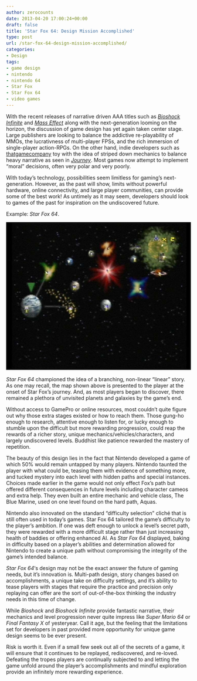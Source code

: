 ```yaml
---
author: zerocounts
date: 2013-04-20 17:00:24+00:00
draft: false
title: 'Star Fox 64: Design Mission Accomplished'
type: post
url: /star-fox-64-design-mission-accomplished/
categories:
- Design
tags:
- game design
- nintendo
- nintendo 64
- Star Fox
- Star Fox 64
- video games
---
```


With the recent releases of narrative driven AAA titles such as _[Bioshock Infinite](http://www.bioshockinfinite.com/?RET=&ag=true)_ and _[Mass Effect](http://masseffect.bioware.com/agegate/?url=%2F)_ along with the next-generation looming on the horizon, the discussion of game design has yet again taken center stage. Large publishers are looking to balance the addictive re-playability of MMOs, the lucrativness of multi-player FPSs, and the rich immersion of single-player action-RPGs. On the other hand, indie developers such as [thatgamecompany](http://thatgamecompany.com/) toy with the idea of striped down mechanics to balance heavy narrative as seen in _[Journey](/2013/04/09/journey-1-year-later/)_. Most games now attempt to implement “moral” decisions, often very polar and very poorly.

With today’s technology, possibilities seem limitless for gaming’s next-generation. However, as the past will show, limits without powerful hardware, online connectivity, and large player communities, can provide some of the best work! As untimely as it may seem, developers should look to games of the past for inspiration on the undiscovered future.

Example: _Star Fox 64_.

![Star Fox 64 Nintendo 64 map of the Lylat System](star-fox-64-nintendo-64-screenshot-map-of-the-lylat-system.jpg)

_Star Fox 64_ championed the idea of a branching, non-linear “linear” story. As one may recall, the map shown above is presented to the player at the onset of Star Fox’s journey. And, as most players began to discover, there remained a plethora of unvisited planets and galaxies by the game’s end.

Without access to GamePro or online resources, most couldn’t quite figure out why those extra stages existed or how to reach them. Those gung-ho enough to research, attentive enough to listen for, or lucky enough to stumble upon the difficult but more rewarding progression, could reap the rewards of a richer story, unique mechanics/vehicles/characters, and largely undiscovered levels. Buddhist like patience rewarded the mastery of repetition.

The beauty of this design lies in the fact that Nintendo developed a game of which 50% would remain untapped by many players. Nintendo taunted the player with what could be, teasing them with evidence of something more, and tucked mystery into each level with hidden paths and special instances. Choices made earlier in the game would not only effect Fox’s path but offered different consequences in future levels including character cameos and extra help. They even built an entire mechanic and vehicle class, The Blue Marine, used on one level found on the hard path, Aquas.

Nintendo also innovated on the standard “difficulty selection” cliché that is still often used in today’s games. Star Fox 64 tailored the game’s difficulty to the player’s ambition. If one was deft enough to unlock a level’s secret path, they were rewarded with a more difficult stage rather than just increasing health of baddies or offering enhanced AI. As _Star Fox 64_ displayed, baking in difficulty based on a player’s abilities and determination allowed for Nintendo to create a unique path without compromising the integrity of the game’s intended balance.

_Star Fox 64_‘s design may not be the exact answer the future of gaming needs, but it’s innovation is. Multi-path design, story changes based on accomplishments, a unique take on difficulty settings, and it’s ability to tease players with stages that require the practice and precision only replaying can offer are the sort of out-of-the-box thinking the industry needs in this time of change.

While _Bioshock_ and _Bioshock Infinite_ provide fantastic narrative, their mechanics and level progression never quite impress like _Super Mario 64_ or _Final Fantasy X_ of yesteryear. Call it age, but the feeling that the limitations set for developers in past provided more opportunity for unique game design seems to be ever present.

Risk is worth it. Even if a small few seek out all of the secrets of a game, it will ensure that it continues to be replayed, rediscovered, and re-loved. Defeating the tropes players are continually subjected to and letting the game unfold around the player’s accomplishments and mindful exploration provide an infinitely more rewarding experience.

